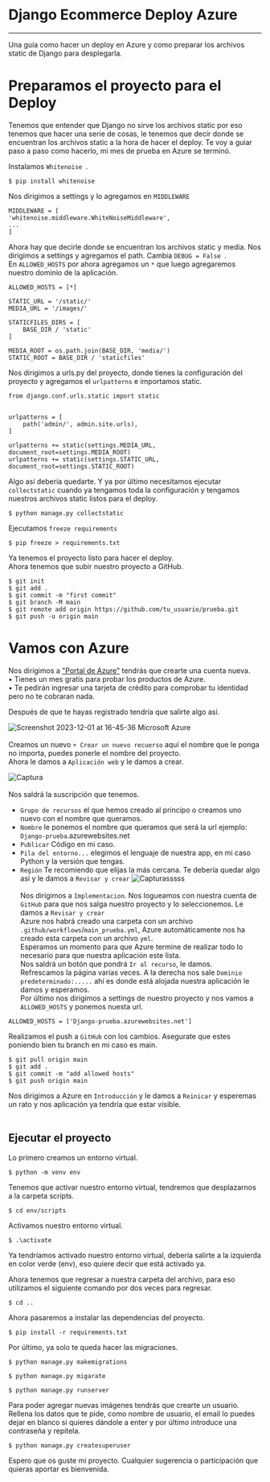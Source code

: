 # Django Ecommerce Deploy Azure
----------------------------------------------------------

Una guía como hacer un deploy en Azure y como preparar los archivos static de Django para desplegarla.

# Preparamos el proyecto para el Deploy
Tenemos que entender que Django no sirve los archivos static por eso tenemos que hacer una serie de cosas, le tenemos que decir donde se encuentran los archivos static a la hora de hacer el deploy.
Te voy a guiar paso a paso como hacerlo, mi mes de prueba en Azure se terminó.

Instalamos `Whitenoise `.
```
$ pip install whitenoise
```
Nos dirigimos a settings y lo agregamos en `MIDDLEWARE`

```
MIDDLEWARE = [
'whitenoise.middleware.WhiteNoiseMiddleware',
...
]
```
Ahora hay que decirle donde se encuentran los archivos static y media. Nos dirigimos a settings y agregamos el path.
Cambia `DEBUG = False `.<br>
En `ALLOWED_HOSTS` por ahora agregamos un `*` que luego agregaremos nuestro dominio de la aplicación.
```
ALLOWED_HOSTS = [*]
```

```
STATIC_URL = '/static/'
MEDIA_URL = '/images/'

STATICFILES_DIRS = [
	BASE_DIR / 'static'	
]

MEDIA_ROOT = os.path.join(BASE_DIR, 'media/')
STATIC_ROOT = BASE_DIR / 'staticfiles'

```
Nos dirigimos a urls.py del proyecto, donde tienes la configuración del proyecto y agregamos el `urlpatterns` e importamos static.

```
from django.conf.urls.static import static


urlpatterns = [
    path('admin/', admin.site.urls),      
]

urlpatterns += static(settings.MEDIA_URL, document_root=settings.MEDIA_ROOT)
urlpatterns += static(settings.STATIC_URL, document_root=settings.STATIC_ROOT)

```
Algo así debería quedarte. Y ya por último necesitamos ejecutar `collectstatic` cuando ya tengamos toda la configuración y tengamos nuestros archivos static listos para el deploy. 

```
$ python manage.py collectstatic

```
Ejecutamos `freeze requirements`
```
$ pip freeze > requirements.txt
```
Ya tenemos el proyecto listo para hacer el deploy.<br>
Ahora tenemos que subir nuestro proyecto a GitHub.

```
$ git init
$ git add .
$ git commit -m "first commit"
$ git branch -M main
$ git remote add origin https://github.com/tu_usuario/prueba.git
$ git push -u origin main

```

# Vamos con Azure
Nos dirigimos a ["Portal de Azure"](https://portal.azure.com/) tendrás que crearte una cuenta nueva.<br>
• Tienes un mes gratis para probar los productos de Azure.<br>
• Te pedirán ingresar una tarjeta de crédito para comprobar tu identidad pero no te cobraran nada.<br>

Después de que te hayas registrado tendría que salirte algo así.

![Screenshot 2023-12-01 at 16-45-36 Microsoft Azure](https://github.com/NikiDevelop/NikiDevelop/assets/105102619/ad6453da-06ce-4c9f-aca1-96e4a6d4fc62)
<br><br>
Creamos un nuevo `+ Crear un nuevo recuerso` aquí el nombre que le ponga no importa, puedes ponerle el nombre del proyecto. <br> 
Ahora le damos a `Aplicación web` y le damos a crear.

![Captura](https://github.com/NikiDevelop/NikiDevelop/assets/105102619/eebf8c17-8b84-4f7d-863d-462a04ac4bad)
<br><br>
Nos saldrá la suscripción que tenemos.<br>
- `Grupo de recursos` el que hemos creado al principo o creamos uno nuevo con el nombre que queramos. <br>
- `Nombre` le ponemos el nombre que queramos que será la url ejemplo: `Django-prueba`.azurewebsites.net<br>
- `Publicar` Código en mi caso.<br>
- `Pila del entorno...` elegimos el lenguaje de nuestra app, en mi caso Python y la versión que tengas.
- `Región` Te recomiendo que elijas la más cercana.
Te debería quedar algo así y le damos a `Revisar y crear`
![Capturasssss](https://github.com/NikiDevelop/NikiDevelop/assets/105102619/8077cfa9-7fe3-492e-b745-ffaf12c9a78c)
<br><br>
Nos dirigimos a `Implementacion`. Nos logueamos con nuestra cuenta de `GitHub` para que nos salga nuestro proyecto y lo seleccionemos. Le damos a `Revisar y crear`<br>
Azure nos habrá creado una carpeta con un archivo `.github/workflows`/`main_prueba.yml`, Azure automáticamente nos ha creado esta carpeta con un archivo `yml`.<br>
Esperamos un momento para que Azure termine de realizar todo lo necesario para que nuestra aplicación este lista.<br>
Nos saldrá un botón que pondrá `Ir al recurso`, le damos.<br>
Refrescamos la página varias veces. A la derecha nos sale `Dominio predeterminado:.....` ahí es donde está alojada nuestra aplicación le damos y esperamos.<br>
Por último nos dirigimos a settings de nuestro proyecto y nos vamos a `ALLOWED_HOSTS` y ponemos nuesta url.
```
ALLOWED_HOSTS = ['Django-prueba.azurewebsites.net']
```
Realizamos el push a `GitHub` con los cambios. Asegurate que estes poniendo bien tu branch en mi caso es main. 
```
$ git pull origin main
$ git add .
$ git commit -m "add allowed hosts"
$ git push origin main
```
Nos dirigimos a Azure en `Introducción` y le damos a `Reinicar` y esperemas un rato y nos aplicación ya tendría que estar visible. <br><br>

## Ejecutar el proyecto
Lo primero creamos un entorno virtual.

```
$ python -m venv env
```

Tenemos que activar nuestro entorno virtual, tendremos que desplazarnos a la carpeta scripts.
```
$ cd env/scripts
```
Activamos nuestro entorno virtual.
```
$ .\activate
```
Ya tendríamos activado nuestro entorno virtual, debería salirte a la izquierda en color verde (env), eso quiere decir que está activado ya.

Ahora tenemos que regresar a nuestra carpeta del archivo, para eso utilizamos el siguiente comando por dos veces para regresar.
```
$ cd .. 
```
Ahora pasaremos a instalar las dependencias del proyecto.
```
$ pip install -r requirements.txt
```
Por último, ya solo te queda hacer las migraciones.
```
$ python manage.py makemigrations
```
```
$ python manage.py migarate
```
```
$ python manage.py runserver
```
Para poder agregar nuevas imágenes tendrás que crearte un usuario. Rellena los datos que te pide, como nombre de usuario,
el email lo puedes dejar en blanco si quieres dándole a enter y por último introduce una contraseña y repítela.
```
$ python manage.py createsuperuser
```

Espero que os guste mi proyecto.
Cualquier sugerencia o participación que quieras aportar es bienvenida.
